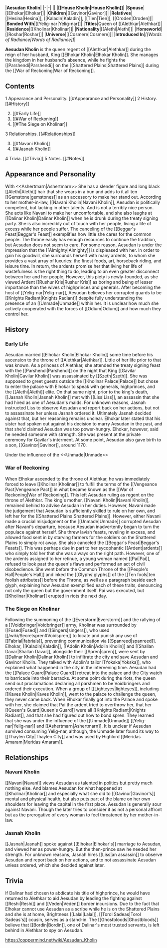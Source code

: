 |**Aesudan Kholin**|
|-|-|
||
|**[[House Kholin\|House Kholin]]**|
|**Spouse**|[[Elhokar\|Elhokar]]|
|**Children**|[[Gavinor\|Gavinor]]|
|**Relatives**|[[Hesina\|Hesina]], [[Kaladin\|Kaladin]], [[Tien\|Tien]], [[Oroden\|Oroden]]|
|**Bonded With**|[[Yelig-nar\|Yelig-nar]]|
|**Titles**|Queen of [[Alethkar\|Alethkar]]|
|**Residence**|[[Kholinar\|Kholinar]]|
|**Nationality**|[[Alethi\|Alethi]]|
|**Homeworld**|[[Roshar\|Roshar]]|
|**Universe**|[[Cosmere\|Cosmere]]|
|**Introduced In**|*[[Words of Radiance\|Words of Radiance]]*|

**Aesudan Kholin** is the queen regent of [[Alethkar\|Alethkar]] during the reign of her husband, King [[Elhokar Kholin\|Elhokar Kholin]]. She manages the kingdom in her husband's absence, while he fights the [[Parshendi\|Parshendi]] on the [[Shattered Plains\|Shattered Plains]] during the [[War of Reckoning\|War of Reckoning]].

## Contents

1 Appearance and Personality. [[#Appearance and Personality]] 
2 History. [[#History]] 

2. [[#Early Life]] 
2. [[#War of Reckoning]] 
2. [[#The Siege on Kholinar]] 


3 Relationships. [[#Relationships]] 

3. [[#Navani Kholin]] 
3. [[#Jasnah Kholin]] 


4 Trivia. [[#Trivia]] 
5 Notes. [[#Notes]] 


## Appearance and Personality
  With <<Ashertmarn\|Ashertmarn>>
She has a slender figure and long black [[Alethi\|Alethi]] hair that she wears in a bun and adds to it all ten [[Gemstone\|gemstones]] as an accessory to make her stand out.
According to her mother-in-law, [[Navani Kholin\|Navani Kholin]], Aesudan is politically competent, but lacking in other talents. And is not a terribly nice person. She acts like Navani to make her uncomfortable, and she also laughs at [[Dalinar Kholin\|Dalinar Kholin]] when he is drunk during the treaty signing party. She is also incredibly out of touch with her people, living a life of excess while her people suffer. The canceling of the [[Beggar's Feast\|Beggar's Feast]] exemplifies how little she cares for the common people. The throne easily has enough resources to continue the tradition, but Aesudan does not seem to care.
For some reason, Aesudan is under the impression that the [[Almighty\|Almighty]] is displeased with her. In order to gain his goodwill, she surrounds herself with many ardents, to whom she provides a vast array of luxuries: the finest foods, art, horseback riding, and leisure time. In return, the ardents promise her that living her life of wastefulness is the right thing to do, leading to an even greater disconnect between her and her people.
However, this piety is newly-founded, as she viewed Ardent [[Rushur Kris\|Rushur Kris]] as boring and being of lesser importance than the wives of highprinces and generals.
After becoming the host of [[Yelig-nar\|Yelig-nar]], Aesudan believes her corrupted guards to be [[Knights Radiant\|Knights Radiant]] despite fully understanding the presence of an [[Unmade\|Unmade]] within her. It is unclear how much she actively cooperated with the forces of [[Odium\|Odium]] and how much they control her.

## History
### Early Life
Aesudan married [[Elhokar Kholin\|Elhokar Kholin]] some time before his ascension to the throne of [[Alethkar\|Alethkar]]. Little of her life prior to that was known. As a princess of Alethkar, she attended the treaty signing feast with the [[Parshendi\|Parshendi]] on the night that King [[Gavilar Kholin\|Gavilar Kholin]] was assassinated by [[Szeth\|Szeth]].
She was supposed to greet guests outside the [[Kholinar Palace\|Palace]] but chose to enter the palace with Elhokar to speak with generals, highprinces, and the [[Alethi\|Alethi]] elite.
On that same night, prior to the king's death, [[Jasnah Kholin\|Jasnah Kholin]] met with [[Liss\|Liss]], an assassin that she had hired as one of Aesudan's maids. For unknown reasons, Jasnah instructed Liss to observe Aesudan and report back on her actions, but not to assassinate her unless Jasnah ordered it. Ultimately Jasnah decided against that, but her reasoning remains unclear. Elhokar later stated that his sister had spoken out against his decision to marry Aesudan in the past, and that she'd claimed Aesudan was too power-hungry. Elhokar, however, said he needed someone with strength.
She was present at the private ceremony for Gavilar's interment.
At some point, Aesudan also gave birth to a son, [[Gavinor\|Gavinor]], around 1170.

  Under the influence of the <<Unmade\|Unmade>>
### War of Reckoning
When Elhokar ascended to the throne of Alethkar, he was immediately forced to leave [[Kholinar\|Kholinar]] to fulfill the terms of the [[Vengeance Pact\|Vengeance Pact]] in what became known as the [[War of Reckoning\|War of Reckoning]]. This left Aesudan ruling as regent on the throne of Alethkar. The king's mother, [[Navani Kholin\|Navani Kholin]], remained behind to advise Aesudan in her duties. However, Navani made the judgement that Aesudan is sufficiently skilled to rule on her own, and left her for the [[Shattered Plains\|Shattered Plains]].
However, either Navani made a crucial misjudgment or the [[Unmade\|Unmade]] corrupted Aesudan after Navani's departure, because Aesudan inadvertently began to turn the populace against herself. She threw lavish feasts, reveling in excess, and allowed food sent in by starving farmers for the soldiers on the Shattered Plains to simply rot away. She also canceled the [[Beggar's Feast\|Beggar's Feasts]]. This was perhaps due in part to her sycophantic [[Ardent\|ardents]] who simply told her that she was always on the right path. However, one of the ardents assigned to her retinue, a young woman named [[Pai\|Pai]], refused to look past the queen's flaws and performed an act of civil disobedience. She went before the Common Throne of the [[People's Hall\|People's Hall]] and inked the [[Glyphs\|glyphs]] of the [[Ten fools\|ten foolish attributes]] before the Throne, as well as a paragraph beside each glyph, explaining how Aesudan exemplified each of these traits, denouncing not only the queen but the government itself. Pai was executed, but [[Kholinar\|Kholinar]] erupted in riots the next day.

### The Siege on Kholinar
Following the summoning of the [[Everstorm\|Everstorm]] and the rallying of a [[Voidbringer\|Voidbringer]] army, Kholinar was surrounded by [[Fused\|Fused]] and [[Singers\|singers]], who used [[/wiki/Secretspren#Voidspren]] to locate and punish any use of [[Fabrial\|fabrials]], preventing communication via [[Spanreed\|spanreed]]. Elhokar, [[Kaladin\|Kaladin]], [[Adolin Kholin\|Adolin Kholin]] and [[Shallan Davar\|Shallan Davar]], alongside their [[Spren\|spren]], were sent by [[Dalinar Kholin\|Dalinar Kholin]] to infiltrate the city and save Aesudan and Gavinor Kholin. They talked with Adolin's tailor [[Yokska\|Yokska]], who explained what happened in the city in the intervening time. Aesudan had the [[Palace Guard\|Palace Guard]] retreat into the palace and the City watch to barricade into their barracks. At some point during the riots, the queen send out proclamations declaring all parshmen to be Voidbringers and ordered their execution. When a group of [[Lighteyes\|lighteyes]], including [[Kaves Kholin\|Kaves Kholin]], went to the palace to challenge the queen, they never came back.
When Elhokar finally got into the Palace and spoke with her, she claimed that Pai the ardent tried to overthrow her, that her [[Queen's Guard\|Queen's Guard]] were all [[Knights Radiant\|Knights Radiant]], and that she had figured out how to bond spren. They learned that she was under the influence of the [[Unmade\|Unmade]] [[Yelig-nar\|Yelig-nar]] and [[Ashertmarn\|Ashertmarn]]. It is unclear if Aesudan survived consuming Yelig-nar, although, the Unmade later found its way to [[Thaylen City\|Thaylen City]] and was used by Highlord [[Meridas Amaram\|Meridas Amaram]].

## Relationships
### Navani Kholin
[[Navani\|Navani]] views Aesudan as talented in politics but pretty much nothing else. And blames Aesudan for what happened at [[Kholinar\|Kholinar]] and especially what she did to [[Gavinor\|Gavinor's]] mental and physical health, but also puts part of the blame on her own shoulders for leaving the capital in the first place.
Aesudan is generally sour against Navani. Though the later tries to consider it as not a personal affront but as the prerogative of every woman to feel threatened by her mother-in-law.

### Jasnah Kholin
[[Jasnah\|Jasnah]] spoke against [[Elhokar\|Elhokar's]] marriage to Aesudan, and viewed her as power-hungry. But the then-prince saw he needed her strength.
For unknown reasons, Jasnah hires [[Liss\|an assassin]] to observe Aesudan and report back on her actions, and to not assassinate Aesudan unless ordered, which she decided against later.

## Trivia
If Dalinar had chosen to abdicate his title of highprince, he would have returned to Alethkar to aid Aesudan by leading the fighting against [[Reshi\|Reshi]] and [[Veden\|Veden]] border incursions.
Due to the fact that Elhokar cannot use Aesudan as a scribe while he is on the Shattered Plains and she is at home, Brightness [[Lalai\|Lalai]], [[Torol Sadeas\|Torol Sadeas's]] cousin, serves as a stand-in.
The [[Ghostbloods\|Ghostbloods]] believe that [[Bordin\|Bordin]], one of Dalinar's most trusted servants, is left behind in Alethkar to spy on Aesudan.


https://coppermind.net/wiki/Aesudan_Kholin
